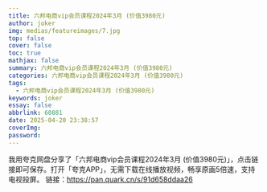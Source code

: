 ```yaml
---
title: 六邦电商vip会员课程2024年3月 (价值3980元)
author: joker
img: medias/featureimages/7.jpg
top: false
cover: false
toc: true
mathjax: false
summary: 六邦电商vip会员课程2024年3月 (价值3980元)
categories: 六邦电商vip会员课程2024年3月 (价值3980元)
tags:
  - 六邦电商vip会员课程2024年3月 (价值3980元)
keywords: joker
essay: false
abbrlink: 60881
date: 2025-04-20 23:38:57
coverImg:
password:
---
```


我用夸克网盘分享了「六邦电商vip会员课程2024年3月 (价值3980元)」，点击链接即可保存。打开「夸克APP」，无需下载在线播放视频，畅享原画5倍速，支持电视投屏。
链接：https://pan.quark.cn/s/91d658ddaa26
